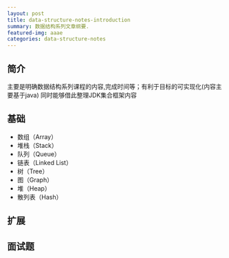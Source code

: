 ```yaml
---
layout: post
title: data-structure-notes-introduction
summary: 数据结构系列文章纲要.
featured-img: aaae
categories: data-structure-notes
---
```



## 简介

主要是明确数据结构系列课程的内容,完成时间等；有利于目标的可实现化(内容主要基于java)
同时能够借此整理JDK集合框架内容

## 基础

* 数组（Array）
* 堆栈（Stack）
* 队列（Queue）
* 链表（Linked List）
* 树（Tree）
* 图（Graph）
* 堆（Heap）
* 散列表（Hash）

## 扩展

## 面试题
